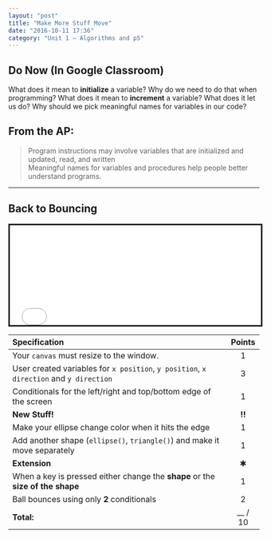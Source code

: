```yaml
---
layout: "post"
title: "Make More Stuff Move"
date: "2016-10-11 17:36"
category: "Unit 1 – Algorithms and p5"
---
```


## Do Now (In Google Classroom)
What does it mean to **initialize** a variable? Why do we need to do that when programming?
What does it mean to **increment** a variable? What does it let us do?
Why should we pick meaningful names for variables in our code?

## From the AP:
> Program instructions may involve variables that are initialized and updated, read, and written    
> Meaningful names for variables and procedures help people better understand programs.

---

## Back to Bouncing

<iframe src="{{ site.baseurl }}/Code_Examples/ChangeColorBounce" width="100%" height="200px" style="border:solid"></iframe>

| Specification                                                                          | Points  |
|:---------------------------------------------------------------------------------------|:-------:|
| Your `canvas` must resize to the window.                                               |    1    |
| User created variables for `x position`, `y position`, `x direction` and `y direction` |    3    |
| Conditionals for the left/right and top/bottom edge of the screen                      |    1    |
| **New Stuff!**                                                                         | **!!**  |
| Make your ellipse change color when it hits the edge                                   |    1    |
| Add another shape (`ellipse()`, `triangle()`) and make it move separately              |    1    |
| **Extension**                                                                          |    ✱    |
| When a key is pressed either change the **shape** or the **size of the shape**         |    1    |
| Ball bounces using only **2** conditionals                                             |    2    |
| **Total:**                                                                             | __ / 10 |
